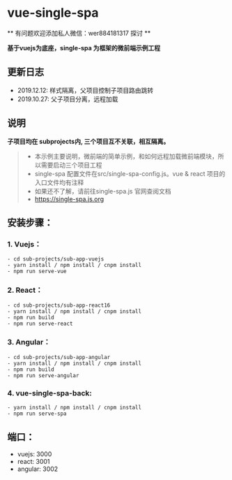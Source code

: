 # vue-single-spa 

** 有问题欢迎添加私人微信：wer884181317 探讨 **

**基于vuejs为底座，single-spa 为框架的微前端示例工程**

## 更新日志

- 2019.12.12: 样式隔离，父项目控制子项目路由跳转
- 2019.10.27: 父子项目分离，远程加载

## 说明

**子项目均在 subprojects内, 三个项目互不关联，相互隔离。**
> * 本示例主要说明，微前端的简单示例，和如何远程加载微前端模块，所以需要启动三个项目工程
> * single-spa 配置文件在src/single-spa-config.js。vue & react 项目的入口文件均有注释
> * 如果还不了解，请前往single-spa.js 官网查阅文档
> * https://single-spa.js.org

## 安装步骤：

### 1. Vuejs：
    - cd sub-projects/sub-app-vuejs
    - yarn install / npm install / cnpm install
    - npm run serve-vue
### 2. React：
    - cd sub-projects/sub-app-react16
    - yarn install / npm install / cnpm install
    - npm run build
    - npm run serve-react
### 3. Angular：
    - cd sub-projects/sub-app-angular
    - yarn install / npm install / cnpm install
    - npm run build
    - npm run serve-angular
### 4. vue-single-spa-back:
    - yarn install / npm install / cnpm install
    - npm run serve-spa
    
## 端口：

- vuejs: 3000
- react: 3001
- angular: 3002
